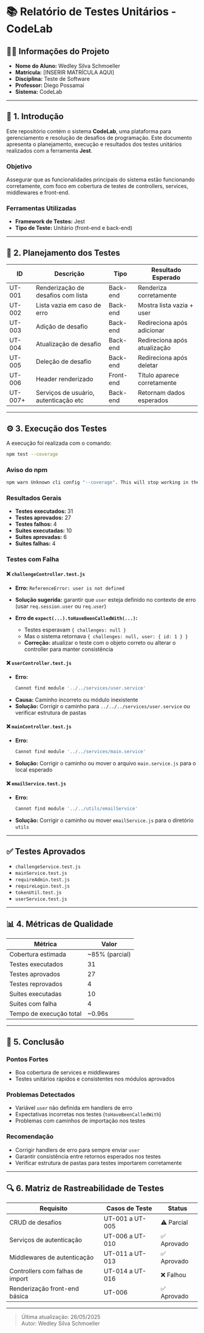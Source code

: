 # 📚 Relatório de Testes Unitários - CodeLab

## 🧑‍🎓 Informações do Projeto

- **Nome do Aluno:** Wedley Silva Schmoeller  
- **Matrícula:** [INSERIR MATRÍCULA AQUI]  
- **Disciplina:** Teste de Software  
- **Professor:** Diego Possamai  
- **Sistema:** CodeLab  

---

## 📝 1. Introdução

Este repositório contém o sistema **CodeLab**, uma plataforma para gerenciamento e resolução de desafios de programação. Este documento apresenta o planejamento, execução e resultados dos testes unitários realizados com a ferramenta **Jest**.

### Objetivo

Assegurar que as funcionalidades principais do sistema estão funcionando corretamente, com foco em cobertura de testes de controllers, services, middlewares e front-end.

### Ferramentas Utilizadas

- **Framework de Testes:** Jest  
- **Tipo de Teste:** Unitário (front-end e back-end)

---

## 🚦 2. Planejamento dos Testes

| ID       | Descrição                              | Tipo       | Resultado Esperado                  |
|----------|----------------------------------------|------------|-------------------------------------|
| UT-001   | Renderização de desafios com lista     | Back-end   | Renderiza corretamente              |
| UT-002   | Lista vazia em caso de erro            | Back-end   | Mostra lista vazia + user           |
| UT-003   | Adição de desafio                      | Back-end   | Redireciona após adicionar          |
| UT-004   | Atualização de desafio                 | Back-end   | Redireciona após atualização        |
| UT-005   | Deleção de desafio                     | Back-end   | Redireciona após deletar            |
| UT-006   | Header renderizado                     | Front-end  | Título aparece corretamente         |
| UT-007+  | Serviços de usuário, autenticação etc  | Back-end   | Retornam dados esperados            |

---

## ⚙️ 3. Execução dos Testes

A execução foi realizada com o comando:

```bash
npm test --coverage
```

### Aviso do npm

```bash
npm warn Unknown cli config "--coverage". This will stop working in the next major version of npm.
```

### Resultados Gerais

- **Testes executados:** 31  
- **Testes aprovados:** 27  
- **Testes falhos:** 4  
- **Suites executadas:** 10  
- **Suites aprovadas:** 6  
- **Suites falhas:** 4  

### Testes com Falha

#### ❌ `challengeController.test.js`

- **Erro:** `ReferenceError: user is not defined`  
- **Solução sugerida:** garantir que `user` esteja definido no contexto de erro (usar `req.session.user` ou `req.user`)

- **Erro de `expect(...).toHaveBeenCalledWith(...)`:**
  - Testes esperavam `{ challenges: null }`
  - Mas o sistema retornava `{ challenges: null, user: { id: 1 } }`
  - **Correção:** atualizar o teste com o objeto correto ou alterar o controller para manter consistência

#### ❌ `userController.test.js`

- **Erro:**  
  ```bash
  Cannot find module '../../services/user.service'
  ```
- **Causa:** Caminho incorreto ou módulo inexistente  
- **Solução:** Corrigir o caminho para `../../../services/user.service` ou verificar estrutura de pastas

#### ❌ `mainController.test.js`

- **Erro:**  
  ```bash
  Cannot find module '../../services/main.service'
  ```
- **Solução:** Corrigir o caminho ou mover o arquivo `main.service.js` para o local esperado

#### ❌ `emailService.test.js`

- **Erro:**  
  ```bash
  Cannot find module '../../utils/emailService'
  ```
- **Solução:** Corrigir o caminho ou mover `emailService.js` para o diretório `utils`

---

## ✅ Testes Aprovados

- `challengeService.test.js`  
- `mainService.test.js`  
- `requireAdmin.test.js`  
- `requireLogin.test.js`  
- `tokenUtil.test.js`  
- `userService.test.js`  

---

## 📊 4. Métricas de Qualidade

| Métrica                      | Valor            |
|-----------------------------|------------------|
| Cobertura estimada          | ~85% (parcial)   |
| Testes executados           | 31               |
| Testes aprovados            | 27               |
| Testes reprovados           | 4                |
| Suites executadas           | 10               |
| Suites com falha            | 4                |
| Tempo de execução total     | ~0.96s           |

---

## 🎯 5. Conclusão

### Pontos Fortes

- Boa cobertura de services e middlewares  
- Testes unitários rápidos e consistentes nos módulos aprovados  

### Problemas Detectados

- Variável `user` não definida em handlers de erro  
- Expectativas incorretas nos testes (`toHaveBeenCalledWith`)  
- Problemas com caminhos de importação nos testes

### Recomendação

- Corrigir handlers de erro para sempre enviar `user`  
- Garantir consistência entre retornos esperados nos testes  
- Verificar estrutura de pastas para testes importarem corretamente

---

## 🔍 6. Matriz de Rastreabilidade de Testes

| Requisito                          | Casos de Teste         | Status     |
|-----------------------------------|-------------------------|------------|
| CRUD de desafios                  | UT-001 a UT-005         | ⚠️ Parcial |
| Serviços de autenticação          | UT-006 a UT-010         | ✅ Aprovado |
| Middlewares de autenticação       | UT-011 a UT-013         | ✅ Aprovado |
| Controllers com falhas de import  | UT-014 a UT-016         | ❌ Falhou   |
| Renderização front-end básica     | UT-006                  | ✅ Aprovado |

---

> Última atualização: 26/05/2025  
> Autor: Wedley Silva Schmoeller
